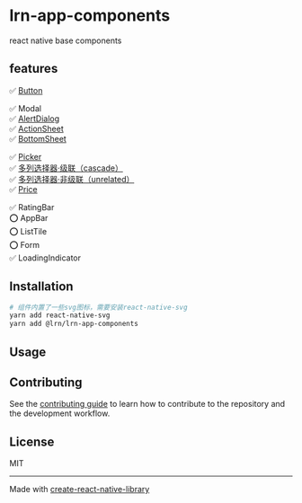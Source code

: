 # lrn-app-components

react native base components

## features
✅ [Button](docs/Button.md)  

✅ Modal   
✅ [AlertDialog](docs/AlertDialog.md)    
✅ [ActionSheet](docs/ActionSheet.md)  
✅ [BottomSheet](docs/BottomSheet.md)    

✅ [Picker](docs/ScrollPicker.md)   
✅ [多列选择器·级联（cascade）](docs/CascadeColumnPicker.md)   
✅ [多列选择器·非级联（unrelated）](docs/ColumnPicker.md)  
✅ [Price](docs/Price.md)    

✅ RatingBar  
⭕️ AppBar    
⭕️ ListTile    
⭕️ Form  
✅ LoadingIndicator  

## Installation

```sh
# 组件内置了一些svg图标，需要安装react-native-svg
yarn add react-native-svg
yarn add @lrn/lrn-app-components
```

## Usage


## Contributing

See the [contributing guide](CONTRIBUTING.md) to learn how to contribute to the repository and the development workflow.

## License

MIT

---

Made with [create-react-native-library](https://github.com/callstack/react-native-builder-bob)
